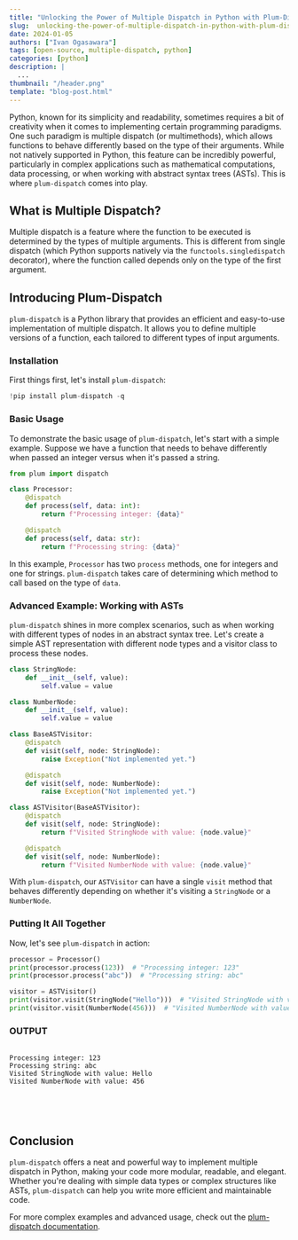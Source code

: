 ```yaml
---
title: "Unlocking the Power of Multiple Dispatch in Python with Plum-Dispatch"
slug:  unlocking-the-power-of-multiple-dispatch-in-python-with-plum-dispatch
date: 2024-01-05
authors: ["Ivan Ogasawara"]
tags: [open-source, multiple-dispatch, python]
categories: [python]
description: |
  ...
thumbnail: "/header.png"
template: "blog-post.html"
---
```

Python, known for its simplicity and readability, sometimes requires a bit of creativity when it comes to implementing certain programming paradigms. One such paradigm is multiple dispatch (or multimethods), which allows functions to behave differently based on the type of their arguments. While not natively supported in Python, this feature can be incredibly powerful, particularly in complex applications such as mathematical computations, data processing, or when working with abstract syntax trees (ASTs). This is where `plum-dispatch` comes into play.

## What is Multiple Dispatch?

Multiple dispatch is a feature where the function to be executed is determined by the types of multiple arguments. This is different from single dispatch (which Python supports natively via the `functools.singledispatch` decorator), where the function called depends only on the type of the first argument.

## Introducing Plum-Dispatch

`plum-dispatch` is a Python library that provides an efficient and easy-to-use implementation of multiple dispatch. It allows you to define multiple versions of a function, each tailored to different types of input arguments.

### Installation

First things first, let's install `plum-dispatch`:


```python
!pip install plum-dispatch -q
```

### Basic Usage

To demonstrate the basic usage of `plum-dispatch`, let's start with a simple example. Suppose we have a function that needs to behave differently when passed an integer versus when it's passed a string.


```python
from plum import dispatch

class Processor:
    @dispatch
    def process(self, data: int):
        return f"Processing integer: {data}"

    @dispatch
    def process(self, data: str):
        return f"Processing string: {data}"
```

In this example, `Processor` has two `process` methods, one for integers and one for strings. `plum-dispatch` takes care of determining which method to call based on the type of `data`.

### Advanced Example: Working with ASTs

`plum-dispatch` shines in more complex scenarios, such as when working with different types of nodes in an abstract syntax tree. Let's create a simple AST representation with different node types and a visitor class to process these nodes.


```python
class StringNode:
    def __init__(self, value):
        self.value = value

class NumberNode:
    def __init__(self, value):
        self.value = value

class BaseASTVisitor:
    @dispatch
    def visit(self, node: StringNode):
        raise Exception("Not implemented yet.")

    @dispatch
    def visit(self, node: NumberNode):
        raise Exception("Not implemented yet.")

class ASTVisitor(BaseASTVisitor):
    @dispatch
    def visit(self, node: StringNode):
        return f"Visited StringNode with value: {node.value}"

    @dispatch
    def visit(self, node: NumberNode):
        return f"Visited NumberNode with value: {node.value}"
```

With `plum-dispatch`, our `ASTVisitor` can have a single `visit` method that behaves differently depending on whether it's visiting a `StringNode` or a `NumberNode`.

### Putting It All Together
Now, let's see `plum-dispatch` in action:


```python
processor = Processor()
print(processor.process(123))  # "Processing integer: 123"
print(processor.process("abc"))  # "Processing string: abc"

visitor = ASTVisitor()
print(visitor.visit(StringNode("Hello")))  # "Visited StringNode with value: Hello"
print(visitor.visit(NumberNode(456)))  # "Visited NumberNode with value: 456"
```

<div class="language-text highlight">
<h3 class="code-label">
  OUTPUT<i aria-hidden="true" data-feather="chevron-left"></i>
  <i aria-hidden="true" data-feather="chevron-right"></i>
</h3>
<pre class="output">
  <code><span>
Processing integer: 123
Processing string: abc
Visited StringNode with value: Hello
Visited NumberNode with value: 456

</span></code>
</pre>
</div>

## Conclusion

`plum-dispatch` offers a neat and powerful way to implement multiple dispatch in Python, making your code more modular, readable, and elegant. Whether you're dealing with simple data types or complex structures like ASTs, `plum-dispatch` can help you write more efficient and maintainable code.

For more complex examples and advanced usage, check out the [plum-dispatch documentation](https://github.com/wesselb/plum).
